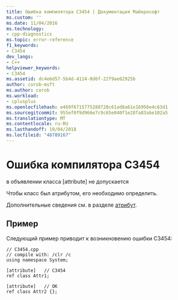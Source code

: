 ```yaml
---
title: Ошибка компилятора C3454 | Документация Майкрософт
ms.custom: ''
ms.date: 11/04/2016
ms.technology:
- cpp-diagnostics
ms.topic: error-reference
f1_keywords:
- C3454
dev_langs:
- C++
helpviewer_keywords:
- C3454
ms.assetid: dc4e6d57-5b4d-4114-8d6f-22f9ae62925b
author: corob-msft
ms.author: corob
ms.workload:
- cplusplus
ms.openlocfilehash: e469f6715775288720c61ad8a61e16956e4c63d1
ms.sourcegitcommit: 955ef0f9d966e7c9c65e040f1e28fa83abe102a5
ms.translationtype: MT
ms.contentlocale: ru-RU
ms.lasthandoff: 10/04/2018
ms.locfileid: "48789167"
---
```

# <a name="compiler-error-c3454"></a>Ошибка компилятора C3454

в объявлении класса [attribute] не допускается

Чтобы класс был атрибутом, его необходимо определить.

Дополнительные сведения см. в разделе [атрибут](../../windows/attributes/attribute.md).

## <a name="example"></a>Пример

Следующий пример приводит к возникновению ошибки C3454:

```
// C3454.cpp
// compile with: /clr /c
using namespace System;

[attribute]   // C3454
ref class Attr1;

[attribute]   // OK
ref class Attr2 {};
```